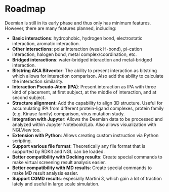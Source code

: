# Roadmap

Deemian is still in its early phase and thus only has minimum features.
However, there are many features planned, including:

- **Basic interactions**: hydrophobic, hydrogen bond, electrostatic interaction, aromatic interaction.
- **Other interactions**: polar interaction (weak H-bond), pi-cation interaction, halogen bond, metal complex/coordination, etc.
- **Bridged interactions**: water-bridged interaction and metal-bridged interaction.
- **Bitstring AKA Bitvector**: The ability to present interaction as bitstring which allows for interaction comparison. Also add the ability to calculate the interaction similarity.
- **Interaction Pseudo-Atom (IPA)**: Present interaction as IPA with three kind of placement, at first subject, at the middle of interaction, and at second subject.
- **Structure alignment**: Add the capability to align 3D structure. Useful for accumulating IPA from different protein-ligand complexes, protein family (e.g. Kinase family) comparison, virus mutation study.
- **Integration with Jupyter**: Allows the Deemian data to be processed and analyzed within Jupyter Notebook/Lab. Also allows visualization with NGLView too.
- **Extension with Python**: Allows creating custom instruction via Python scripting.
- **Support various file format**: Theoretically any file format that is supported by RDKit and NGL can be loaded.
- **Better compatibility with Docking results**: Create special commands to make virtual screening result analysis easier.
- **Better compatibility with MD results**: Create special commands to make MD result analysis easier.
- **Support CGMD results**: especially Martini 3, which gain a lot of traction lately and useful in large scale simulation.
